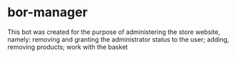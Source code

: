 # bor-manager
This bot was created for the purpose of administering the store website, namely: removing and granting the administrator status to the user;  adding, removing products; work with the basket
